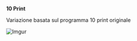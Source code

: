 **10 Print**

Variazione basata sul programma 10 print originale

![Imgur](https://i.imgur.com/drDC3VU.png)
